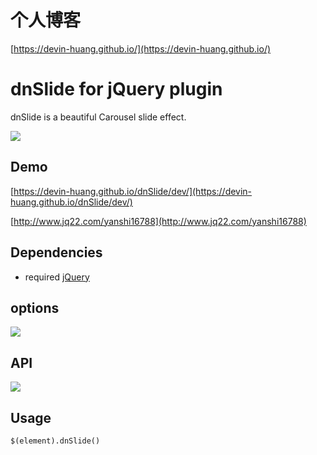 # 个人博客

[https://devin-huang.github.io/](https://devin-huang.github.io/)

# dnSlide for jQuery plugin 
dnSlide is a beautiful Carousel slide effect.

![](https://s3-us-west-1.amazonaws.com/images.gaatu.com/tpl/web/20180212dnSlide-effect.jpg)

## Demo

[https://devin-huang.github.io/dnSlide/dev/](https://devin-huang.github.io/dnSlide/dev/)

[http://www.jq22.com/yanshi16788](http://www.jq22.com/yanshi16788)

## Dependencies
- required
[jQuery](https://jquery.com/)

## options

![](https://s3-us-west-1.amazonaws.com/images.gaatu.com/tpl/web/20180213dnSlide-options.jpg)

## API

![](https://s3-us-west-1.amazonaws.com/images.gaatu.com/tpl/web/dnSlide-api.jpg)

## Usage

`$(element).dnSlide()`

